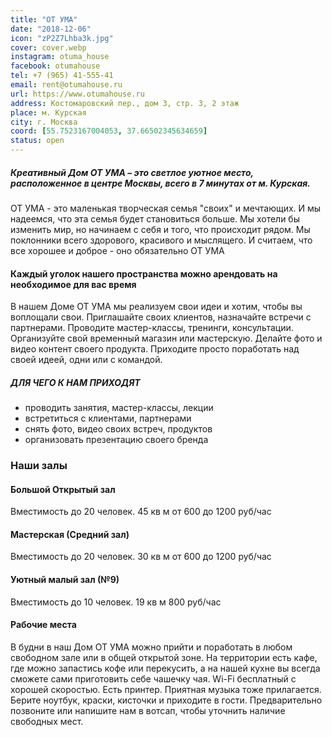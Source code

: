 ```yaml
---
title: "ОТ УМА"
date: "2018-12-06"
icon: "zP2Z7Lhba3k.jpg"
cover: cover.webp
instagram: otuma_house
facebook: otumahouse
tel: +7 (965) 41-555-41
email: rent@otumahouse.ru
url: https://www.otumahouse.ru
address: Костомаровский пер., дом 3, стр. 3, 2 этаж
place: м. Курская
city: г. Москва
coord: [55.7523167004053, 37.66502345634659]
status: open
---
```


##### Креативный Дом ОТ УМА – это светлое уютное место, расположенное в центре Москвы, всего в 7 минутах от м. Курская.

ОТ УМА - это маленькая творческая семья "своих" и мечтающих. И мы надеемся, что эта семья будет становиться больше. Мы хотели бы изменить мир, но начинаем с себя и того, что происходит рядом. Мы поклонники всего здорового, красивого и мыслящего. И считаем, что все хорошее и доброе - оно обязательно ОТ УМА

#### Каждый уголок нашего пространства можно арендовать на необходимое для вас время

В нашем Доме ОТ УМА мы реализуем свои идеи и хотим, чтобы вы воплощали свои. Приглашайте своих клиентов, назначайте встречи с партнерами. Проводите мастер-классы, тренинги, консультации. Организуйте свой временный магазин или мастерскую. Делайте фото и видео контент своего продукта. Приходите просто поработать над своей идеей, одни или с командой.

##### ДЛЯ ЧЕГО К НАМ ПРИХОДЯТ

- проводить занятия, мастер-классы, лекции
- встретиться с клиентами, партнерами
- снять фото, видео своих встреч, продуктов
- организовать презентацию своего бренда

### Наши залы


#### Большой Открытый зал
Вместимость до 20 человек. 45 кв м
от 600 до 1200 руб/час

#### Мастерская (Средний зал)
Вместимость до 20 человек. 30 кв м
от 600 до 1200 руб/час

#### Уютный малый зал (№9)
Вместимость до 10 человек. 19 кв м
800 руб/час

#### Рабочие места

В будни в наш Дом ОТ УМА можно прийти и поработать в любом свободном зале или в общей открытой зоне. На территории есть кафе, где можно запастись кофе или перекусить, а на нашей кухне вы всегда сможете сами приготовить себе чашечку чая. Wi-Fi бесплатный с хорошей скоростью. Есть принтер. Приятная музыка тоже прилагается. Берите ноутбук, краски, кисточки и приходите в гости. Предварительно позвоните или напишите нам в вотсап, чтобы уточнить наличие свободных мест.
